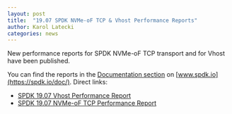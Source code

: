 ```yaml
---
layout: post
title:  "19.07 SPDK NVMe-oF TCP & Vhost Performance Reports"
author: Karol Latecki
categories: news
---
```


New performance reports for SPDK NVMe-oF TCP transport and for Vhost have been published.

You can find the reports in the [Documentation section](https://spdk.io/doc/) on [www.spdk.io](https://spdk.io/doc/).
Direct links:
- [SPDK 19.07 Vhost Performance Report](https://ci.spdk.io/download/performance-reports/SPDK_vhost_perf_report_19.07.pdf)
- [SPDK 19.07 NVMe-oF TCP Performance Report](https://ci.spdk.io/download/performance-reports/SPDK_nvmeof_tcp_perf_report_19.07.pdf)
